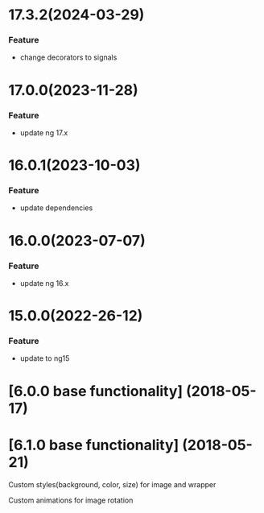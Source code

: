 # 17.3.2(2024-03-29)

### Feature

- change decorators to signals

<a name="17.0.0"></a>

# 17.0.0(2023-11-28)

### Feature

- update ng 17.x

<a name="17.0.0"></a>


# 16.0.1(2023-10-03)

### Feature

- update dependencies

# 16.0.0(2023-07-07)

### Feature

- update ng 16.x

<a name="16.0.0"></a>

# 15.0.0(2022-26-12)

### Feature
-  update to ng15

<a name="15.0.0"></a>


<a name="6.0.0"></a>
# [6.0.0 base functionality] (2018-05-17)


<a name="6.1.0"></a>
# [6.1.0 base functionality] (2018-05-21)
 
<p>Custom styles(background, color, size) for image and wrapper</p>
<p>Custom animations for image rotation</p>


